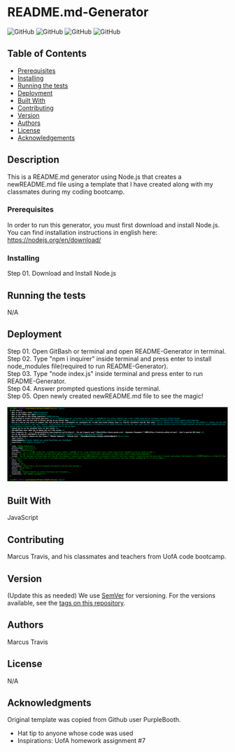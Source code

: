 # README.md-Generator

![GitHub](https://img.shields.io/github/repo-size/MarcusTravis/README-Generator?style=plastic) ![GitHub](https://img.shields.io/github/license/MarcusTravis/README-Generator?style=plastic) ![GitHub](https://img.shields.io/github/languages/top/MarcusTravis/README-Generator?style=plastic) ![GitHub](https://img.shields.io/github/followers/MarcusTravis?style=social)

## Table of Contents

* [Prerequisites](#prerequisites)
* [Installing](#Installing)
* [Running the tests](#running-the-tests)
* [Deployment](#deployment)
* [Built With](#built-with)
* [Contributing](#contributing)
* [Version](#version)
* [Authors](#authors)
* [License](#license)
* [Acknowledgements](#acknowledgements)

## Description

This is a README.md generator using Node.js that creates a newREADME.md file using a template that I have created along with my classmates during my coding bootcamp.

### Prerequisites

In order to run this generator, you must first download and install Node.js. You can find installation instructions in english here: https://nodejs.org/en/download/

### Installing

Step 01. Download and Install Node.js<br>

## Running the tests

N/A

## Deployment

Step 01. Open GitBash or terminal and open README-Generator in terminal.<br>
Step 02. Type "npm i inquirer" inside terminal and press enter to install node_modules file(required to run README-Generator).<br>
Step 03. Type "node index.js" inside terminal and press enter to run README-Generator.<br>Step 04. Answer prompted questions inside terminal.<br>
Step 05. Open newly created newREADME.md file to see the magic!<br>
<br>
<img width="1000" src="images/READMEscreenshot.PNG">

## Built With

JavaScript

## Contributing

Marcus Travis, and his classmates and teachers from UofA code bootcamp.

## Version
(Update this as needed)
We use [SemVer](http://semver.org/) for versioning. For the versions available, see the [tags on this repository](https://github.com/your/project/tags). 

## Authors

Marcus Travis


## License

N/A

## Acknowledgments

Original template was copied from Github user PurpleBooth.
* Hat tip to anyone whose code was used
* Inspirations: UofA homework assignment #7
